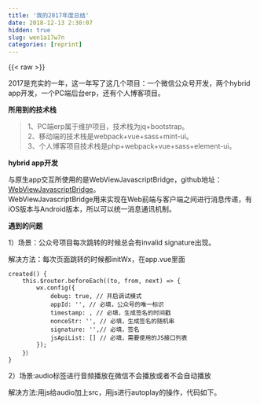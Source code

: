 ```yaml
---
title: '我的2017年度总结' 
date: 2018-12-13 2:30:07
hidden: true
slug: wen1a17w7n
categories: [reprint]
---
```


{{< raw >}}

                    
<p>2017是充实的一年，这一年写了这几个项目：一个微信公众号开发，两个hybrid app开发，一个PC端后台erp，还有个人博客项目。</p>
<p><strong>所用到的技术栈</strong></p>
<blockquote>1、PC端erp属于维护项目，技术栈为jq+bootstrap。<br> 2、移动端的技术栈是webpack+vue+sass+mint-ui。<br> 3、个人博客项目技术栈是php+webpack+vue+sass+element-ui。</blockquote>
<p><strong>hybrid app开发</strong></p>
<p>与原生app交互所使用的是WebViewJavascriptBridge，github地址：<a href="https://github.com/marcuswestin/WebViewJavascriptBridge" rel="nofollow noreferrer" target="_blank">WebViewJavascriptBridge</a>。<br>WebViewJavascriptBridge用来实现在Web前端与客户端之间进行消息传递，有iOS版本与Android版本，所以可以统一消息通讯机制。</p>
<p><strong>遇到的问题</strong></p>
<p>1）场景：公众号项目每次跳转的时候总会有invalid signature出现。</p>
<p>解决方法：每次页面跳转的时候都initWx，在app.vue里面</p>
<div class="widget-codetool" style="display:none;">
      <div class="widget-codetool--inner">
      <span class="selectCode code-tool" data-toggle="tooltip" data-placement="top" title="" data-original-title="全选"></span>
      <span type="button" class="copyCode code-tool" data-toggle="tooltip" data-placement="top" data-clipboard-text="created() {
    this.$router.beforeEach((to, from, next) => {
        wx.config({
            debug: true, // 开启调试模式
            appId: '', // 必填，公众号的唯一标识
            timestamp: , // 必填，生成签名的时间戳
            nonceStr: '', // 必填，生成签名的随机串
            signature: '',// 必填，签名
            jsApiList: [] // 必填，需要使用的JS接口列表
        });
    }）
}" title="" data-original-title="复制"></span>
      <span type="button" class="saveToNote code-tool" data-toggle="tooltip" data-placement="top" title="" data-original-title="放进笔记"></span>
      </div>
      </div><pre class="hljs javascript"><code>created() {
    <span class="hljs-keyword">this</span>.$router.beforeEach(<span class="hljs-function">(<span class="hljs-params">to, <span class="hljs-keyword">from</span>, next</span>) =&gt;</span> {
        wx.config({
            <span class="hljs-attr">debug</span>: <span class="hljs-literal">true</span>, <span class="hljs-comment">// 开启调试模式</span>
            appId: <span class="hljs-string">''</span>, <span class="hljs-comment">// 必填，公众号的唯一标识</span>
            timestamp: , <span class="hljs-comment">// 必填，生成签名的时间戳</span>
            nonceStr: <span class="hljs-string">''</span>, <span class="hljs-comment">// 必填，生成签名的随机串</span>
            signature: <span class="hljs-string">''</span>,<span class="hljs-comment">// 必填，签名</span>
            jsApiList: [] <span class="hljs-comment">// 必填，需要使用的JS接口列表</span>
        });
    }）
}</code></pre>
<p>2）场景:audio标签进行音频播放在微信不会播放或者不会自动播放</p>
<p>解决方法:用js给audio加上src，用js进行autoplay的操作，代码如下。</p>
<div class="widget-codetool" style="display:none;">
      <div class="widget-codetool--inner">
      <span class="selectCode code-tool" data-toggle="tooltip" data-placement="top" title="" data-original-title="全选"></span>
      <span type="button" class="copyCode code-tool" data-toggle="tooltip" data-placement="top" data-clipboard-text="    <audio id=&quot;music&quot; loop autoplay=&quot;autoplay&quot;>
        <source  type=&quot;video/mp3&quot; >
        <source  type=&quot;video/ogg&quot; >
        Your browser does not support HTML5 video.
    </audio>
        
    
    mounted(){
        let musicEle=document.querySelector('#music');
        musicEle.src=&quot;xxx.mp3&quot;;
        //--创建页面监听，等待微信端页面加载完毕 触发音频播放
        document.addEventListener('DOMContentLoaded', function () {
            function audioAutoPlay() {
                var musicEle0 = document.getElementById('music');
                    musicEle0.play();
                document.addEventListener(&quot;WeixinJSBridgeReady&quot;, function () {
                    musicEle0.play();
                }, false);
            }
            audioAutoPlay();
        });
        //--创建触摸监听，当浏览器打开页面时，触摸屏幕触发事件，进行音频播放
        document.addEventListener('touchstart', function () {
            function audioAutoPlay() {
                var musicEle0 = document.getElementById('music');
                    musicEle0.play();
            }
            audioAutoPlay();
        });
    }" title="" data-original-title="复制"></span>
      <span type="button" class="saveToNote code-tool" data-toggle="tooltip" data-placement="top" title="" data-original-title="放进笔记"></span>
      </div>
      </div><pre class="hljs lua"><code>    &lt;audio id=<span class="hljs-string">"music"</span> loop autoplay=<span class="hljs-string">"autoplay"</span>&gt;
        &lt;source  <span class="hljs-built_in">type</span>=<span class="hljs-string">"video/mp3"</span> &gt;
        &lt;source  <span class="hljs-built_in">type</span>=<span class="hljs-string">"video/ogg"</span> &gt;
        Your browser does <span class="hljs-keyword">not</span> support HTML5 video.
    &lt;/audio&gt;
        
    
    mounted(){
        let musicEle=document.querySelector(<span class="hljs-string">'#music'</span>);
        musicEle.src=<span class="hljs-string">"xxx.mp3"</span>;
        //<span class="hljs-comment">--创建页面监听，等待微信端页面加载完毕 触发音频播放</span>
        document.addEventListener(<span class="hljs-string">'DOMContentLoaded'</span>, <span class="hljs-function"><span class="hljs-keyword">function</span> <span class="hljs-params">()</span></span> {
            <span class="hljs-function"><span class="hljs-keyword">function</span> <span class="hljs-title">audioAutoPlay</span><span class="hljs-params">()</span></span> {
                var musicEle0 = document.getElementById(<span class="hljs-string">'music'</span>);
                    musicEle0.play();
                document.addEventListener(<span class="hljs-string">"WeixinJSBridgeReady"</span>, <span class="hljs-function"><span class="hljs-keyword">function</span> <span class="hljs-params">()</span></span> {
                    musicEle0.play();
                }, <span class="hljs-literal">false</span>);
            }
            audioAutoPlay();
        });
        //<span class="hljs-comment">--创建触摸监听，当浏览器打开页面时，触摸屏幕触发事件，进行音频播放</span>
        document.addEventListener(<span class="hljs-string">'touchstart'</span>, <span class="hljs-function"><span class="hljs-keyword">function</span> <span class="hljs-params">()</span></span> {
            <span class="hljs-function"><span class="hljs-keyword">function</span> <span class="hljs-title">audioAutoPlay</span><span class="hljs-params">()</span></span> {
                var musicEle0 = document.getElementById(<span class="hljs-string">'music'</span>);
                    musicEle0.play();
            }
            audioAutoPlay();
        });
    }</code></pre>
<p>3）场景：记录页面加载时间不准确。</p>
<p>解决方法：使用window.performance新特性,网上资料众多，此处不多赘述。</p>
<p><strong>移动端项目的一些优化</strong></p>
<p>a）去除console：在build/webpack.prod.conf.js</p>
<div class="widget-codetool" style="display:none;">
      <div class="widget-codetool--inner">
      <span class="selectCode code-tool" data-toggle="tooltip" data-placement="top" title="" data-original-title="全选"></span>
      <span type="button" class="copyCode code-tool" data-toggle="tooltip" data-placement="top" data-clipboard-text="new webpack.optimize.UglifyJsPlugin({
  compress: {
    warnings: false,
    drop_console: true,//去除console.log
    pure_funcs: ['console.log'],//去除console.log
  },
  sourceMap: false,
})," title="" data-original-title="复制"></span>
      <span type="button" class="saveToNote code-tool" data-toggle="tooltip" data-placement="top" title="" data-original-title="放进笔记"></span>
      </div>
      </div><pre class="hljs yaml"><code><span class="hljs-string">new</span> <span class="hljs-string">webpack.optimize.UglifyJsPlugin({</span>
<span class="hljs-attr">  compress:</span> <span class="hljs-string">{</span>
<span class="hljs-attr">    warnings:</span> <span class="hljs-literal">false</span><span class="hljs-string">,</span>
<span class="hljs-attr">    drop_console:</span> <span class="hljs-literal">true</span><span class="hljs-string">,//去除console.log</span>
<span class="hljs-attr">    pure_funcs:</span> <span class="hljs-string">['console.log'],//去除console.log</span>
  <span class="hljs-string">},</span>
<span class="hljs-attr">  sourceMap:</span> <span class="hljs-literal">false</span><span class="hljs-string">,</span>
<span class="hljs-string">}),</span></code></pre>
<p>b）去除打包的.map：config/index.js</p>
<div class="widget-codetool" style="display:none;">
      <div class="widget-codetool--inner">
      <span class="selectCode code-tool" data-toggle="tooltip" data-placement="top" title="" data-original-title="全选"></span>
      <span type="button" class="copyCode code-tool" data-toggle="tooltip" data-placement="top" data-clipboard-text="productionSourceMap: false," title="" data-original-title="复制"></span>
      <span type="button" class="saveToNote code-tool" data-toggle="tooltip" data-placement="top" title="" data-original-title="放进笔记"></span>
      </div>
      </div><pre class="hljs yaml"><code style="word-break: break-word; white-space: initial;"><span class="hljs-attr">productionSourceMap:</span> <span class="hljs-literal">false</span><span class="hljs-string">,</span></code></pre>
<p>c）vue组件按需加载：参考文档 <a href="https://router.vuejs.org/zh-cn/advanced/lazy-loading.html" rel="nofollow noreferrer" target="_blank">vue-router官方文档</a></p>
<div class="widget-codetool" style="display:none;">
      <div class="widget-codetool--inner">
      <span class="selectCode code-tool" data-toggle="tooltip" data-placement="top" title="" data-original-title="全选"></span>
      <span type="button" class="copyCode code-tool" data-toggle="tooltip" data-placement="top" data-clipboard-text="const abc = () =>import ('@/components/abc')
export default new Router({
  routes: [
    {
      path: '/abc',
      name: 'abc',
      component: abc
    },
  ]
})" title="" data-original-title="复制"></span>
      <span type="button" class="saveToNote code-tool" data-toggle="tooltip" data-placement="top" title="" data-original-title="放进笔记"></span>
      </div>
      </div><pre class="hljs coffeescript"><code>const abc = <span class="hljs-function"><span class="hljs-params">()</span> =&gt;</span><span class="hljs-keyword">import</span> (<span class="hljs-string">'@/components/abc'</span>)
<span class="hljs-keyword">export</span> <span class="hljs-keyword">default</span> <span class="hljs-keyword">new</span> Router({
  routes: [
    {
      path: <span class="hljs-string">'/abc'</span>,
      name: <span class="hljs-string">'abc'</span>,
      component: abc
    },
  ]
})</code></pre>
<p>d）项目的体积问题：服务端开启gzip，资源放在cdn上。查看项目的各模块的体积大小可使用webpack-bundle-analyzer，之前文章有所介绍，<a href="https://segmentfault.com/a/1190000012220132">点击此处</a></p>
<p><strong>http请求封装</strong></p>
<p>没有使用axios，自己封装了平时用的get，post请求。<a href="https://github.com/TheOneHomles/share/blob/master/http.js" rel="nofollow noreferrer" target="_blank">github地址</a></p>
<p><strong>移动端log查看工具</strong></p>
<blockquote>经常用的是<a href="https://github.com/Tencent/vConsole" rel="nofollow noreferrer" target="_blank">vConsole</a>
</blockquote>
<p><strong>其他</strong></p>
<p>没有其他，单身狗一只，只能撸代码。</p>
<p><strong>总结</strong></p>
<p>2017终于着手vue的实际项目，之前都是自己学习的，学的过程中没踩到的坑大大小小都碰到好多。进行hybrid app的开发时，与android和ios同学沟通是非常重要的,之前没这样交互过，调试花了好久，摔倒了不可怕，可怕的是你没爬起来。不足的地方有：github逛的还是太少，项目什么的都没有好好整理，还有写文章写的少，应该多写些总结性的文章。<br>2018加油！<br>以上！</p>

                
{{< /raw >}}

# 版权声明
本文资源来源互联网，仅供学习研究使用，版权归该资源的合法拥有者所有，

本文仅用于学习、研究和交流目的。转载请注明出处、完整链接以及原作者。

原作者若认为本站侵犯了您的版权，请联系我们，我们会立即删除！

## 原文标题
我的2017年度总结

## 原文链接
[https://segmentfault.com/a/1190000013326167](https://segmentfault.com/a/1190000013326167)

